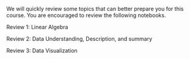 We will quickly review some topics that can better prepare you for this course. You are encouraged to review the following notebooks.

Review 1: Linear Algebra

Review 2: Data Understanding, Description, and summary

Review 3: Data Visualization

